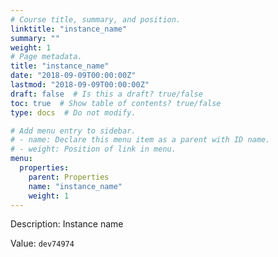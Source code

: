 ```yaml
---
# Course title, summary, and position.
linktitle: "instance_name"
summary: ""
weight: 1
# Page metadata.
title: "instance_name"
date: "2018-09-09T00:00:00Z"
lastmod: "2018-09-09T00:00:00Z"
draft: false  # Is this a draft? true/false
toc: true  # Show table of contents? true/false
type: docs  # Do not modify.

# Add menu entry to sidebar.
# - name: Declare this menu item as a parent with ID name.
# - weight: Position of link in menu.
menu:
  properties:
    parent: Properties
    name: "instance_name"
    weight: 1
---
```


Description: Instance name


Value: `dev74974`
